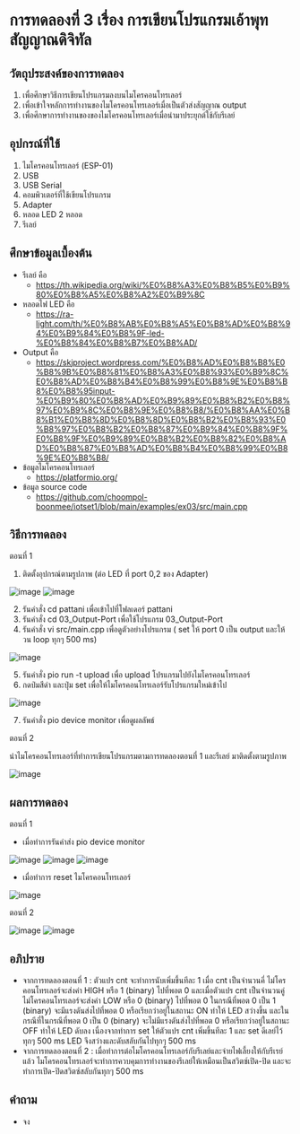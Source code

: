 # การทดลองที่ 3 เรื่อง การเขียนโปรแกรมเอ้าพุทสัญญาณดิจิทัล

## วัตถุประสงค์ของการทดลอง
1. เพื่อศึกษาวิธีการเขียนโปรแกรมลงบนไมโครคอนโทรเลอร์ 
2. เพื่อเข้าใจหลักการทำงานของไมโครคอนโทรเลอร์เมื่อเป็นตัวส่งสัญญาณ output
3. เพื่อศึกษาการทำงานของของไมโครคอนโทรเลอร์เมื่อนำมาประยุกต์ใช้กับรีเลย์

## อุปกรณ์ที่ใช้ 
1. ไมโครคอนโทรเลอร์ (ESP-01)
2. USB
3. USB Serial
4. คอมพิวเตอร์ที่ใช้เขียนโปรแกรม
5. Adapter
6. หลอด LED 2 หลอด
7. รีเลย์

## ศึกษาข้อมูลเบื้องต้น
* รีเลย์ คือ
  * https://th.wikipedia.org/wiki/%E0%B8%A3%E0%B8%B5%E0%B9%80%E0%B8%A5%E0%B8%A2%E0%B9%8C
* หลอดไฟ LED คือ
  * https://ra-light.com/th/%E0%B8%AB%E0%B8%A5%E0%B8%AD%E0%B8%94%E0%B9%84%E0%B8%9F-led-%E0%B8%84%E0%B8%B7%E0%B8%AD/
* Output คือ
  * https://skjproject.wordpress.com/%E0%B8%AD%E0%B8%B8%E0%B8%9B%E0%B8%81%E0%B8%A3%E0%B8%93%E0%B9%8C%E0%B8%AD%E0%B8%B4%E0%B8%99%E0%B8%9E%E0%B8%B8%E0%B8%95input-%E0%B9%80%E0%B8%AD%E0%B9%89%E0%B8%B2%E0%B8%97%E0%B9%8C%E0%B8%9E%E0%B8%B8/%E0%B8%AA%E0%B8%B1%E0%B8%8D%E0%B8%8D%E0%B8%B2%E0%B8%93%E0%B8%97%E0%B8%B2%E0%B8%87%E0%B9%84%E0%B8%9F%E0%B8%9F%E0%B9%89%E0%B8%B2%E0%B8%82%E0%B8%AD%E0%B8%87%E0%B8%AD%E0%B8%B4%E0%B8%99%E0%B8%9E%E0%B8%B8/
* ข้อมูลไมโครคอนโทรเลอร์
  * https://platformio.org/
* ข้อมูล source code
  * https://github.com/choompol-boonmee/iotset1/blob/main/examples/ex03/src/main.cpp
  
## วิธีการทดลอง
ตอนที่ 1 
1. ติดตั้งอุปกรณ์ตามรูปภาพ (ต่อ LED ที่ port 0,2 ของ Adapter)

![image](https://user-images.githubusercontent.com/80880229/112192966-05e7c800-8c3a-11eb-8d21-8e4d1ae62dea.png)
![image](https://user-images.githubusercontent.com/80880229/112193098-2152d300-8c3a-11eb-8149-34c4bda6f0da.png)

2. รันคำสั่ง cd pattani เพื่อเข้าไปที่โฟลเดอร์ pattani
3. รันคำสั่ง cd 03_Output-Port เพื่อใช้โปรแกรม 03_Output-Port
4. รันคำสั่ง vi src/main.cpp เพื่อดูตัวอย่างโปรแกรม ( set ให้ port 0 เป็น output และให้วน loop ทุกๆ 500 ms)

![image](https://user-images.githubusercontent.com/80880229/112194001-059bfc80-8c3b-11eb-9f42-795e01760678.png)

5. รันคำสั่ง pio run -t upload เพื่อ upload โปรแกรมไปยังไมโครคอนโทรเลอร์
6. กดป่มสีดำ และปุ่ม set เพื่อให้ไมโครคอนโทรเลอร์รับโปรแกรมใหม่เข้าไป

![image](https://user-images.githubusercontent.com/80880229/112194233-3c721280-8c3b-11eb-83cf-6961b8c857bf.png)

7. รันคำสั่ง pio device monitor เพื่อดูผลลัพธ์

ตอนที่ 2

นำไมโครคอนโทรเลอร์ที่ทำการเขียนโปรแกรมตามการทดลองตอนที่ 1 และรีเลย์ มาติดตั้งตามรูปภาพ

![image](https://user-images.githubusercontent.com/80880229/112195348-709a0300-8c3c-11eb-8209-f9e4c0fd2983.png) 

## ผลการทดลอง
ตอนที่ 1
* เมื่อทำการรันคำส่ง pio device monitor

![image](https://user-images.githubusercontent.com/80880229/112194406-64fa0c80-8c3b-11eb-8b94-cdbaa8cec1bb.png)
![image](https://user-images.githubusercontent.com/80880229/112194466-78a57300-8c3b-11eb-8307-a0eb862d3d33.png)
![image](https://user-images.githubusercontent.com/80880229/112194503-83f89e80-8c3b-11eb-82e0-3c4609c37a50.png)

* เมื่อทำการ reset ไมโครคอนโทรเลอร์

![image](https://user-images.githubusercontent.com/80880229/112194562-970b6e80-8c3b-11eb-8620-1b1dcdaf336b.png)

ตอนที่ 2

![image](https://user-images.githubusercontent.com/80880229/112195552-ae972700-8c3c-11eb-9721-b370a13e9eb6.png)
![image](https://user-images.githubusercontent.com/80880229/112195598-bb1b7f80-8c3c-11eb-9ff0-32076cb5eb49.png)

## อภิปราย
* จากการทดลองตอนที่ 1 : ตัวแปร cnt จะทำการนับเพิ่มขึ้นทีละ 1 เมื่อ cnt เป็นจำนวนคี่ ไม่โครคอนโทรเลอร์จะส่งค่า HIGH หรือ 1 (binary) ไปที่พอต 0 และเมื่อตัวแปร cnt เป็นจำนวนคู่ ไม่โครคอนโทรเลอร์จะส่งค่า LOW หรือ 0 (binary) ไปที่พอต 0 ในกรณีที่พอต 0 เป็น 1 (binary) จะมีแรงดันส่งไปที่พอต 0 หรือเรียกว่าอยู่ในสถานะ ON ทำให้ LED สว่างขึ้น และในกรณีที่ในกรณีที่พอต 0 เป็น 0 (binary) จะไม่มีแรงดันส่งไปที่พอต 0 หรือเรียกว่าอยู่ในสถานะ OFF ทำให้ LED ดับลง เนื่องจากทำการ set ให้ตัวแปร cnt เพิ่มขึ้นทีละ 1 และ set ดีเลย์ไว้ทุกๆ 500 ms LED จึงสว่างและดับสลับกันไปทุกๆ 500 ms
* จากการทดลองตอนที่ 2 : เมื่อทำการต่อไมโครคอนโทรเลอร์กับรีเลย์และจ่ายไฟเลี้ยงให้กับรีเรย์แล้ว ไมโครคอนโทรเลอร์จะทำการควบคุมการทำงานของรีเลย์ให้เหมือนเป็นสวิตซ์เปิด-ปิด และจะทำการเปิด-ปิดสวิตซ์สลับกันทุกๆ 500 ms
  
## คำถาม
* จง
